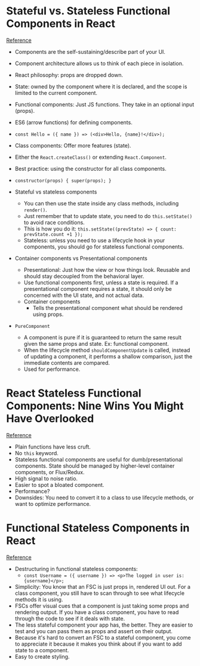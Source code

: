 # Stateful vs. Stateless Functional Components in React
[Reference](https://code.tutsplus.com/tutorials/stateful-vs-stateless-functional-components-in-react--cms-29541)

- Components are the self-sustaining/describe part of your UI.
- Component architecture allows us to think of each piece in isolation.
- React philosophy: props are dropped down.
- State: owned by the component where it is declared, and the scope is limited to the current component.

- Functional components: Just JS functions. They take in an optional input (props).
- ES6 (arrow functions) for defining components.
- `const Hello = ({ name }) => (<div>Hello, {name}!</div>);`

- Class components: Offer more features (state).
- Either the `React.createClass()` or extending `React.Component`.
- Best practice: using the constructor for all class components.
- `constructor(props) { super(props); }`

- Stateful vs stateless components
  - You can then use the state inside any class methods, including `render()`.
  - Just remember that to update state, you need to do `this.setState()` to avoid race conditions.
  - This is how you do it: `this.setState((prevState) => { count: prevState.count +1 });`
  - Stateless: unless you need to use a lifecycle hook in your components, you should go for stateless functional components.

- Container components vs Presentational components
  - Presentational: Just how the view or how things look. Reusable and should stay decoupled from the behavioral layer.
  - Use functional components first, unless a state is required. If a presentational component requires a state, it should only be concerned with the UI state, and not actual data.
  - Container components
    - Tells the presentational component what should be rendered using props.

- `PureComponent`
  - A component is pure if it is guaranteed to return the same result given the same props and state. Ex: functional component.
  - When the lifecycle method `shouldComponentUpdate` is called, instead of updating a component, it performs a shallow comparison, just the immediate contents are compared.
  - Used for performance.

# React Stateless Functional Components: Nine Wins You Might Have Overlooked
[Reference](https://hackernoon.com/react-stateless-functional-components-nine-wins-you-might-have-overlooked-997b0d933dbc)

- Plain functions have less cruft.
- No `this` keyword.
- Stateless functional components are useful for dumb/presentational components. State should be managed by higher-level container components, or Flux/Redux.
- High signal to noise ratio.
- Easier to spot a bloated component.
- Performance?
- Downsides: You need to convert it to a class to use lifecycle methods, or want to optimize performance.

# Functional Stateless Components in React
[Reference](https://javascriptplayground.com/functional-stateless-components-react/)

- Destructuring in functional stateless components:
  - `const Username = ({ username }) => <p>The logged in user is: {username}</p>;`
- Simplicity: You know that an FSC is just props in, rendered UI out. For a class component, you still have to scan through to see what lifecycle methods it is using.
- FSCs offer visual cues that a component is just taking some props and rendering output. If you have a class component, you have to read through the code to see if it deals with state.
- The less stateful component your app has, the better. They are easier to test and you can pass them as props and assert on their output.
- Because it's hard to convert an FSC to a stateful component, you come to appreciate it because it makes you think about if you want to add state to a component.
- Easy to create styling.
